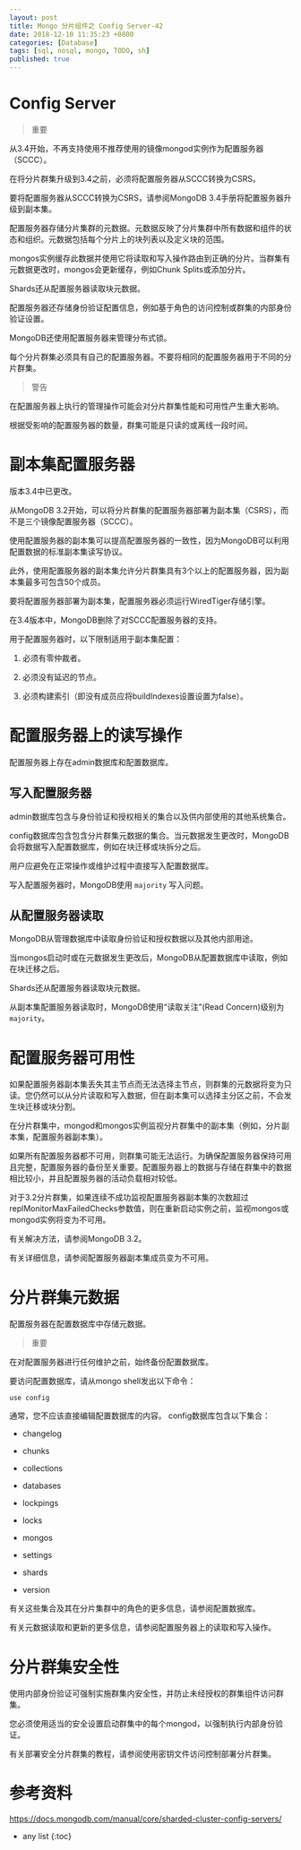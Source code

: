 ```yaml
---
layout: post
title: Mongo 分片组件之 Config Server-42
date: 2018-12-10 11:35:23 +0800
categories: [Database]
tags: [sql, nosql, mongo, TODO, sh]
published: true
---
```


# Config Server

> 重要

从3.4开始，不再支持使用不推荐使用的镜像mongod实例作为配置服务器（SCCC）。

在将分片群集升级到3.4之前，必须将配置服务器从SCCC转换为CSRS。

要将配置服务器从SCCC转换为CSRS，请参阅MongoDB 3.4手册将配置服务器升级到副本集。

配置服务器存储分片集群的元数据。元数据反映了分片集群中所有数据和组件的状态和组织。元数据包括每个分片上的块列表以及定义块的范围。

mongos实例缓存此数据并使用它将读取和写入操作路由到正确的分片。当群集有元数据更改时，mongos会更新缓存，例如Chunk Splits或添加分片。 

Shards还从配置服务器读取块元数据。

配置服务器还存储身份验证配置信息，例如基于角色的访问控制或群集的内部身份验证设置。

MongoDB还使用配置服务器来管理分布式锁。

每个分片群集必须具有自己的配置服务器。不要将相同的配置服务器用于不同的分片群集。

> 警告

在配置服务器上执行的管理操作可能会对分片群集性能和可用性产生重大影响。

根据受影响的配置服务器的数量，群集可能是只读的或离线一段时间。

# 副本集配置服务器

版本3.4中已更改。

从MongoDB 3.2开始，可以将分片群集的配置服务器部署为副本集（CSRS），而不是三个镜像配置服务器（SCCC）。 

使用配置服务器的副本集可以提高配置服务器的一致性，因为MongoDB可以利用配置数据的标准副本集读写协议。 

此外，使用配置服务器的副本集允许分片群集具有3个以上的配置服务器，因为副本集最多可包含50个成员。 

要将配置服务器部署为副本集，配置服务器必须运行WiredTiger存储引擎。

在3.4版本中，MongoDB删除了对SCCC配置服务器的支持。

用于配置服务器时，以下限制适用于副本集配置：

1. 必须有零仲裁者。

2. 必须没有延迟的节点。

3. 必须构建索引（即没有成员应将buildIndexes设置设置为false）。

# 配置服务器上的读写操作

配置服务器上存在admin数据库和配置数据库。

## 写入配置服务器

admin数据库包含与身份验证和授权相关的集合以及供内部使用的其他系统集合。

config数据库包含包含分片群集元数据的集合。当元数据发生更改时，MongoDB会将数据写入配置数据库，例如在块迁移或块拆分之后。

用户应避免在正常操作或维护过程中直接写入配置数据库。

写入配置服务器时，MongoDB使用 `majority` 写入问题。

## 从配置服务器读取

MongoDB从管理数据库中读取身份验证和授权数据以及其他内部用途。

当mongos启动时或在元数据发生更改后，MongoDB从配置数据库中读取，例如在块迁移之后。 

Shards还从配置服务器读取块元数据。

从副本集配置服务器读取时，MongoDB使用“读取关注”(Read Concern)级别为 `majority`。

# 配置服务器可用性

如果配置服务器副本集丢失其主节点而无法选择主节点，则群集的元数据将变为只读。您仍然可以从分片读取和写入数据，但在副本集可以选择主分区之前，不会发生块迁移或块分割。

在分片群集中，mongod和mongos实例监视分片群集中的副本集（例如，分片副本集，配置服务器副本集）。

如果所有配置服务器都不可用，则群集可能无法运行。为确保配置服务器保持可用且完整，配置服务器的备份至关重要。配置服务器上的数据与存储在群集中的数据相比较小，并且配置服务器的活动负载相对较低。

对于3.2分片群集，如果连续不成功监视配置服务器副本集的次数超过replMonitorMaxFailedChecks参数值，则在重新启动实例之前，监视mongos或mongod实例将变为不可用。

有关解决方法，请参阅MongoDB 3.2。

有关详细信息，请参阅配置服务器副本集成员变为不可用。

# 分片群集元数据

配置服务器在配置数据库中存储元数据。

> 重要

在对配置服务器进行任何维护之前，始终备份配置数据库。

要访问配置数据库，请从mongo shell发出以下命令：

```
use config
```

通常，您不应该直接编辑配置数据库的内容。 config数据库包含以下集合：

- changelog

- chunks

- collections

- databases

- lockpings

- locks

- mongos

- settings

- shards

- version

有关这些集合及其在分片集群中的角色的更多信息，请参阅配置数据库。 

有关元数据读取和更新的更多信息，请参阅配置服务器上的读取和写入操作。

# 分片群集安全性

使用内部身份验证可强制实施群集内安全性，并防止未经授权的群集组件访问群集。 

您必须使用适当的安全设置启动群集中的每个mongod，以强制执行内部身份验证。

有关部署安全分片群集的教程，请参阅使用密钥文件访问控制部署分片群集。

# 参考资料

https://docs.mongodb.com/manual/core/sharded-cluster-config-servers/

* any list
{:toc}
